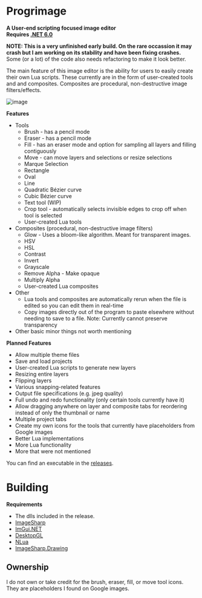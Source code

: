 # Progrimage
**A User-end scripting focused image editor**  
**Requires [.NET 6.0](https://download.visualstudio.microsoft.com/download/pr/035efed3-6386-4e1d-bcbc-384a20ebf47e/abfbea2303e0ce9cb15d430314e5858f/windowsdesktop-runtime-6.0.14-win-x64.exe)**

**NOTE: This is a very unfinished early build. On the rare occassion it may crash but I am working on its stability and have been fixing crashes.**  
Some (or a lot) of the code also needs refactoring to make it look better.  
  
The main feature of this image editor is the ability for users to easily create their own Lua scripts. These currently are in the form of user-created tools and and composites. Composites are procedural, non-destructive image filters/effects.  

![image](https://user-images.githubusercontent.com/86734639/220980725-df9c16d6-5d3d-4442-ac9e-c9c38844b8de.png)

**Features**
* Tools
  * Brush - has a pencil mode
  * Eraser - has a pencil mode
  * Fill - has an eraser mode and option for sampling all layers and filling contiguously
  * Move - can move layers and selections or resize selections
  * Marque Selection
  * Rectangle
  * Oval
  * Line
  * Quadratic Bézier curve
  * Cubic Bézier curve
  * Text tool (WIP)
  * Crop tool - automatically selects invisible edges to crop off when tool is selected
  * User-created Lua tools
* Composites (procedural, non-destructive image filters)
  * Glow - Uses a bloom-like algorithm. Meant for transparent images.
  * HSV
  * HSL
  * Contrast
  * Invert
  * Grayscale
  * Remove Alpha - Make opaque
  * Multiply Alpha
  * User-created Lua composites
* Other
  * Lua tools and composites are automatically rerun when the file is edited so you can edit them in real-time
  * Copy images directly out of the program to paste elsewhere without needing to save to a file. Note: Currently cannot preserve transparency
* Other basic minor things not worth mentioning
  
**Planned Features**
* Allow multiple theme files
* Save and load projects
* User-created Lua scripts to generate new layers
* Resizing entire layers
* Flipping layers
* Various snapping-related features
* Output file specifications (e.g. jpeg quality)
* Full undo and redo functionality (only certain tools currently have it)
* Allow dragging anywhere on layer and composite tabs for reordering instead of only the thumbnail or name
* Multiple project tabs
* Create my own icons for the tools that currently have placeholders from Google images
* Better Lua implementations
* More Lua functionality
* More that were not mentioned  
  
You can find an executable in the [releases](https://github.com/Jacbo1/Progrimage/releases/latest).  
  
# Building
**Requirements**
* The dlls included in the release.
* [ImageSharp](https://www.nuget.org/packages/SixLabors.ImageSharp/2.1.3)
* [ImGui.NET](https://www.nuget.org/packages/ImGui.NET/1.89.1?_src=template)
* [DesktopGL](https://www.nuget.org/packages/MonoGame.Framework.DesktopGL/3.8.1.303?_src=template)
* [NLua](https://www.nuget.org/packages/NLua/1.6.0?_src=template)
* [ImageSharp.Drawing](https://www.nuget.org/packages/SixLabors.ImageSharp.Drawing/1.0.0-beta15?_src=template)

## Ownership
I do not own or take credit for the brush, eraser, fill, or move tool icons. They are placeholders I found on Google images.
